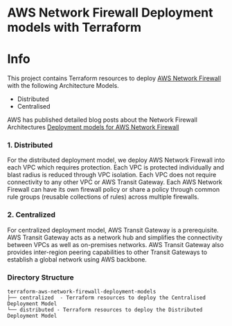 # AWS Network Firewall  Deployment models with Terraform

# Info
This project contains Terraform resources to deploy
[AWS Network Firewall](https://aws.amazon.com/network-firewall/?whats-new-cards.sort-by=item.additionalFields.postDateTime&whats-new-cards.sort-order=desc)
with the following  Architecture Models.

- Distributed
- Centralised

AWS has published detailed blog posts about the Network Firewall Architectures
[Deployment models for AWS Network Firewall](https://aws.amazon.com/blogs/networking-and-content-delivery/deployment-models-for-aws-network-firewall/)

### 1. Distributed

For the distributed deployment model, we deploy AWS Network Firewall into each
VPC which requires protection. Each VPC is protected individually and blast
radius is reduced through VPC isolation. Each VPC does not require connectivity
to any other VPC or AWS Transit Gateway. Each AWS Network Firewall can have its
own firewall policy or share a policy through common rule groups
(reusable collections of rules) across multiple firewalls.

### 2. Centralized

For centralized deployment model, AWS Transit Gateway is a prerequisite. AWS Transit Gateway acts as a network hub and simplifies the connectivity between VPCs as well as on-premises networks. AWS Transit Gateway also provides inter-region peering capabilities to other Transit Gateways to establish a global network using AWS backbone.


### Directory Structure
```
terraform-aws-network-firewall-deployment-models
├── centralized  - Terraform resources to deploy the Centralised Deployment Model
└── distributed - Terraform resources to deploy the Distributed Deployment Model

